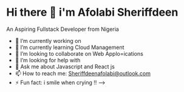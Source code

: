 # Hi there 👋 i'm Afolabi Sheriffdeen

 An Aspiring Fullstack Developer from Nigeria


- 🔭 I’m currently working on 
- 🌱 I’m currently learning Cloud Management
- 👯 I’m looking to collaborate on Web Applo=ications
- 🤔 I’m looking for help with 
- 💬 Ask me about Javascript and React js
- 📫 How to reach me: Sheriffdeenafolabi@outlook.com
- ⚡ Fun fact: i smile when crying !!
-->



